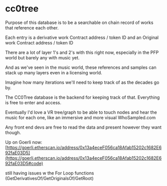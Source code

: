 # cc0tree

Purpose of this database is to be a searchable on chain record of works that reference each other.

Each entry is a derivative work Contract address / token ID and an Original work Contract address / token ID


There are a lot of layer 1's and 2's with this right now, especially in the PFP world but barely any with music yet. 

And as we've seen in the music world, these references and samples can stack up many layers even in a licensing world.

Imagine how many iterations we'll need to keep track of as the decades go by.

The CC0Tree database is the backend for keeping track of that. Everything is free to enter and access.


Eventually I'd love a VR tree/graph to be able to touch nodes and hear the music for each one, like an immersive and more visual WhoSampled.com

Any front end devs are free to read the data and present however they want though.


Up on Goerli now: [https://goerli.etherscan.io/address/0x13a4eceF056ca18Afab15202c1682E692faE03D5](https://goerli.etherscan.io/address/0x13a4eceF056ca18Afab15202c1682E692faE03D5#code)

still having issues w the For Loop functions (GetDerivativesOf/GetOriginalsOf/GetRoot)
